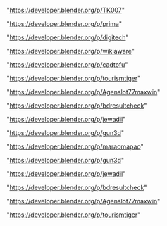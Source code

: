 "https://developer.blender.org/p/TK007"

"https://developer.blender.org/p/prima"

"https://developer.blender.org/p/digitech"

"https://developer.blender.org/p/wikiaware"

"https://developer.blender.org/p/cadtofu"

"https://developer.blender.org/p/tourismtiger"

"https://developer.blender.org/p/Agenslot77maxwin"

"https://developer.blender.org/p/bdresultcheck"

"https://developer.blender.org/p/jewadil"

"https://developer.blender.org/p/gun3d"

"https://developer.blender.org/p/maraomapao"

 
"https://developer.blender.org/p/gun3d"


"https://developer.blender.org/p/jewadil"


"https://developer.blender.org/p/bdresultcheck"


"https://developer.blender.org/p/Agenslot77maxwin"


"https://developer.blender.org/p/tourismtiger"


 
